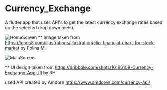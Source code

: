 # Currency_Exchange
A flutter app that uses API's to get the latest currency exchange rates based on the selected drop down menu.

![HomeScreen](https://github.com/Ana-Tran/currency_exchange/assets/77013315/831a0afc-80e1-4d43-ad60-754b401bd4d3)
** Image taken from https://icons8.com/illustrations/illustration/clip-financial-chart-for-stock-market by Polina M.

![MainScreen](https://github.com/Ana-Tran/currency_exchange/assets/77013315/e2a5b7af-b696-4717-8b92-17fddbd3be3b)

** UI design taken from https://dribbble.com/shots/16196109-Currency-Exchange-App-UI by RH

used API created by Amdorn https://www.amdoren.com/currency-api/ 


